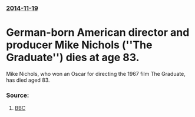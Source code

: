 ### [2014-11-19](/news/2014/11/19/index.md)

# German-born American director and producer Mike Nichols (''The Graduate'') dies at age 83. 

Mike Nichols, who won an Oscar for directing the 1967 film The Graduate, has died aged 83.


### Source:

1. [BBC](http://www.bbc.com/news/entertainment-arts-30129848)
